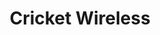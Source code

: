 ---
title: "Cricket Wireless"
url: /greenville/cricket-wireless-laurens-road/
shop: mobile phone
---